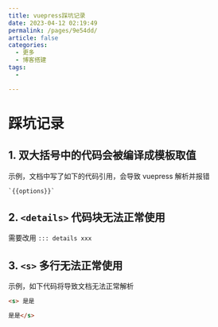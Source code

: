 ```yaml
---
title: vuepress踩坑记录
date: 2023-04-12 02:19:49
permalink: /pages/9e54dd/
article: false
categories:
  - 更多
  - 博客搭建
tags:
  - 

---
```


# 踩坑记录

## 1. 双大括号中的代码会被编译成模板取值

示例，文档中写了如下的代码引用，会导致 vuepress 解析并报错
```
`{{options}}`
```

## 2. `<details>` 代码块无法正常使用

需要改用 `::: details xxx`

## 3. `<s>` 多行无法正常使用

示例，如下代码将导致文档无法正常解析
```html
<s> 是是

是是</s>
```